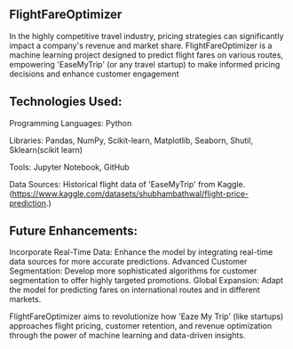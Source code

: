 
## FlightFareOptimizer
In the highly competitive travel industry, pricing strategies can significantly impact a company's revenue and market share. FlightFareOptimizer is a machine learning project designed to predict flight fares on various routes, empowering 'EaseMyTrip' (or any travel startup) to make informed pricing decisions and enhance customer engagement

## Technologies Used:
Programming Languages: Python

Libraries: Pandas, NumPy, Scikit-learn, Matplotlib, Seaborn, Shutil, Sklearn(scikit learn)

Tools: Jupyter Notebook, GitHub

Data Sources: Historical flight data of 'EaseMyTrip' from Kaggle. (https://www.kaggle.com/datasets/shubhambathwal/flight-price-prediction.)

## Future Enhancements:
Incorporate Real-Time Data: Enhance the model by integrating real-time data sources for more accurate predictions.
Advanced Customer Segmentation: Develop more sophisticated algorithms for customer segmentation to offer highly targeted promotions.
Global Expansion: Adapt the model for predicting fares on international routes and in different markets.

FlightFareOptimizer aims to revolutionize how 'Eaze My Trip' (like startups) approaches flight pricing, customer retention, and revenue optimization through the power of machine learning and data-driven insights.
